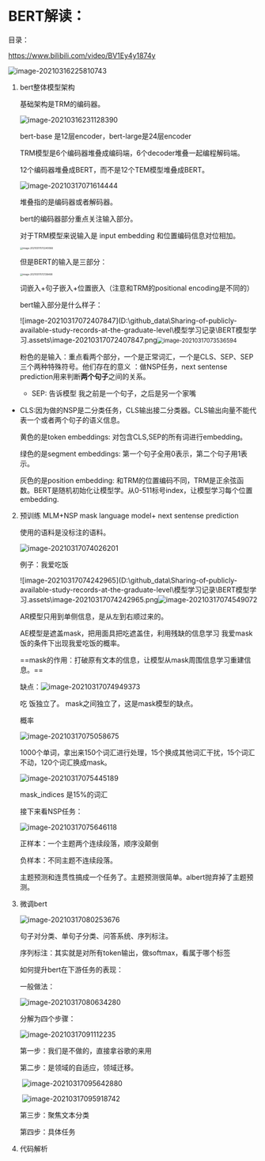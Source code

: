 # BERT解读：

目录：

https://www.bilibili.com/video/BV1Ey4y1874y

![image-20210316225810743](https://raw.githubusercontent.com/hodge-ge/imgbed/main/20210318184346.png)

1. bert整体模型架构

   基础架构是TRM的编码器。

   ![image-20210316231128390](https://raw.githubusercontent.com/hodge-ge/imgbed/main/20210318184351.png)

   bert-base 是12层encoder，bert-large是24层encoder

   TRM模型是6个编码器堆叠成编码端，6个decoder堆叠一起编程解码端。

   12个编码器堆叠成BERT，而不是12个TEM模型堆叠成BERT。

   

   ![image-20210317071614444](https://raw.githubusercontent.com/hodge-ge/imgbed/main/20210318184401.png)

   堆叠指的是编码器或者解码器。

   bert的编码器部分重点关注输入部分。

   对于TRM模型来说输入是 input embedding 和位置编码信息对位相加。

   <img src="https://raw.githubusercontent.com/hodge-ge/imgbed/main/20210318184413.png" alt="image-20210317072240066" style="zoom:33%;" />

   但是BERT的输入是三部分：

   <img src="https://raw.githubusercontent.com/hodge-ge/imgbed/main/20210318184422.png" alt="image-20210317072138468" style="zoom:33%;" />

   词嵌入+句子嵌入+位置嵌入（注意和TRM的positional encoding是不同的）

   bert输入部分是什么样子：

   ![image-20210317072407847](D:\github_data\Sharing-of-publicly-available-study-records-at-the-graduate-level\模型学习记录\BERT模型学习.assets\image-20210317072407847.png<img src="https://raw.githubusercontent.com/hodge-ge/imgbed/main/20210318184430.png" alt="image-20210317073536594" style="zoom:80%;" />

   粉色的是输入：重点看两个部分，一个是正常词汇，一个是CLS、SEP、SEP三个两种特殊符号。他们存在的意义 ：做NSP任务，next sentense prediction用来判断**两个句子**之间的关系。

   - SEP: 告诉模型 我之前是一个句子，之后是另一个家嘴
- CLS:因为做的NSP是二分类任务，CLS输出接二分类器。CLS输出向量不能代表一个或者两个句子的语义信息。 
  
   黄色的是token embeddings: 对包含CLS,SEP的所有词进行embedding。

   绿色的是segment embeddings: 第一个句子全用0表示，第二个句子用1表示。

   灰色的是position embedding:  和TRM的位置编码不同，TRM是正余弦函数。BERT是随机初始化让模型学。从0-511标号index，让模型学习每个位置embedding.

2. 预训练 MLM+NSP mask language model+ next sentense prediction

   使用的语料是没标注的语料。

   ![image-20210317074026201](https://raw.githubusercontent.com/hodge-ge/imgbed/main/20210318184438.png)

   例子：我爱吃饭

   ![image-20210317074242965](D:\github_data\Sharing-of-publicly-available-study-records-at-the-graduate-level\模型学习记录\BERT模型学习.assets\image-20210317074242965.png![image-20210317074549072](https://raw.githubusercontent.com/hodge-ge/imgbed/main/20210318184448.png)

   

   AR模型只用到单侧信息，是从左到右顺过来的。

   AE模型是遮盖mask，把用面具把吃遮盖住，利用残缺的信息学习 我爱mask饭的条件下出现我爱吃饭的概率。

   ==mask的作用：打破原有文本的信息，让模型从mask周围信息学习重建信息。==

   缺点：![image-20210317074949373](https://raw.githubusercontent.com/hodge-ge/imgbed/main/20210318184457.png)

   吃 饭独立了。 mask之间独立了，这是mask模型的缺点。

   概率

   ![image-20210317075058675](https://raw.githubusercontent.com/hodge-ge/imgbed/main/20210318184502.png)

   1000个单词，拿出来150个词汇进行处理，15个换成其他词汇干扰，15个词汇不动，120个词汇换成mask。

   ![image-20210317075445189](https://raw.githubusercontent.com/hodge-ge/imgbed/main/20210318184513.png)

   mask_indices 是15%的词汇

   接下来看NSP任务：

   ![image-20210317075646118](https://raw.githubusercontent.com/hodge-ge/imgbed/main/20210318184521.png)

   正样本：一个主题两个连续段落，顺序没颠倒

   负样本：不同主题不连续段落。

   主题预测和连贯性搞成一个任务了。主题预测很简单。albert抛弃掉了主题预测。

3. 微调bert

   ![image-20210317080253676](https://raw.githubusercontent.com/hodge-ge/imgbed/main/20210318184527.png)

   句子对分类、单句子分类、问答系统、序列标注。

   序列标注：其实就是对所有token输出，做softmax，看属于哪个标签

   

   如何提升bert在下游任务的表现：

   一般做法：

   ![image-20210317080634280](https://raw.githubusercontent.com/hodge-ge/imgbed/main/20210318184534.png)

   

   分解为四个步骤：

   ![image-20210317091112235](https://raw.githubusercontent.com/hodge-ge/imgbed/main/20210318184539.png)

   第一步：我们是不做的，直接拿谷歌的来用

   第二步：是领域的自适应，领域迁移。

   ​	![image-20210317095642880](https://raw.githubusercontent.com/hodge-ge/imgbed/main/20210318184553.png)

   ​	![image-20210317095918742](https://raw.githubusercontent.com/hodge-ge/imgbed/main/20210318184558.png)

   

   第三步：聚焦文本分类

   第四步：具体任务

4. 代码解析

